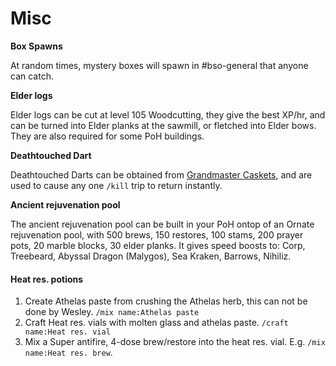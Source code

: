 # Misc

**Box Spawns**

At random times, mystery boxes will spawn in #bso-general that anyone can catch.

**Elder logs**

Elder logs can be cut at level 105 Woodcutting, they give the best XP/hr, and can be turned into Elder planks at the sawmill, or fletched into Elder bows. They are also required for some PoH buildings.

**Deathtouched Dart**

Deathtouched Darts can be obtained from [Grandmaster Caskets](https://bso-wiki.oldschool.gg/custom-items/grandmaster-clues), and are used to cause any one `/kill` trip to return instantly.

**Ancient rejuvenation pool**

The ancient rejuvenation pool can be built in your PoH ontop of an Ornate rejuvenation pool, with 500 brews, 150 restores, 100 stams, 200 prayer pots, 20 marble blocks, 30 elder planks. It gives speed boosts to: Corp, Treebeard, Abyssal Dragon (Malygos), Sea Kraken, Barrows, Nihiliz.

#### Heat res. potions

1. Create Athelas paste from crushing the Athelas herb, this can not be done by Wesley. `/mix name:Athelas paste`
2. Craft Heat res. vials with molten glass and athelas paste. `/craft name:Heat res. vial`
3. Mix a Super antifire, 4-dose brew/restore into the heat res. vial. E.g. `/mix name:Heat res. brew`.

